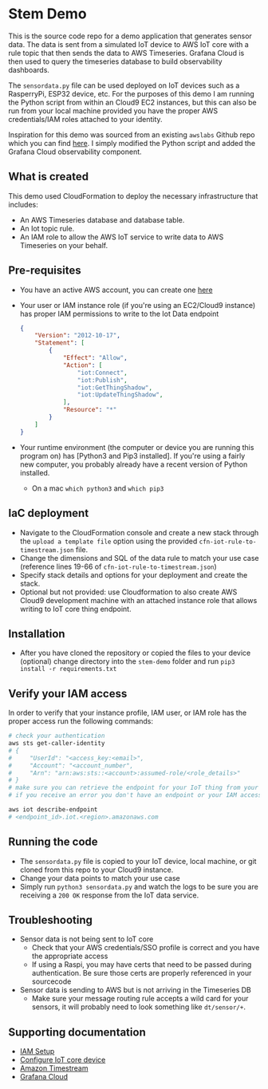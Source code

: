 # Stem Demo

This is the source code repo for a demo application that generates sensor data.  The data is sent from a simulated IoT device to AWS IoT core with a rule topic that then sends the data to AWS Timeseries.  Grafana Cloud is then used to query the timeseries database to build observability dashboards.

The `sensordata.py` file can be used deployed on IoT devices such as a RasperryPi, ESP32 device, etc.  For the purposes of this demo I am running the Python script from within an Cloud9 EC2 instances, but this can also be run from your local machine provided you have the proper AWS credentials/IAM roles attached to your identity.

Inspiration for this demo was sourced from an existing `awslabs` Github repo which you can find [here](https://github.com/awslabs/amazon-timestream-tools/tree/mainline/integrations/iot_core).  I simply modified the Python script and added the Grafana Cloud observability component.

## What is created

This demo used CloudFormation to deploy the necessary infrastructure that includes:

* An AWS Timeseries database and database table.
* An Iot topic rule.
* An IAM role to allow the AWS IoT service to write data to AWS Timeseries on your behalf.

## Pre-requisites

* You have an active AWS account, you can create one [here](https://aws.amazon.com/free/?all-free-tier.sort-by=item.additionalFields.SortRank&all-free-tier.sort-order=asc&awsf.Free%20Tier%20Types=*all&awsf.Free%20Tier%20Categories=*all)
* Your user or IAM instance role (if you're using an EC2/Cloud9 instance) has proper IAM permissions to write to the Iot Data endpoint
   
    ```json
    {
        "Version": "2012-10-17",
        "Statement": [
            {
                "Effect": "Allow",
                "Action": [
                    "iot:Connect",
                    "iot:Publish",
                    "iot:GetThingShadow",
                    "iot:UpdateThingShadow",
                ],
                "Resource": "*"
            }
        ]
    }
    ```
* Your runtime environment (the computer or device you are running this program on) has [Python3 and Pip3 installed]. If you're using a fairly new computer, you probably already have a recent version of Python installed.
  * On a mac `which python3` and `which pip3`

## IaC deployment

* Navigate to the CloudFormation console and create a new stack through the `upload a template file` option using the provided `cfn-iot-rule-to-timestream.json` file.
* Change the dimensions and SQL of the data rule to match your use case (reference lines 19-66 of `cfn-iot-rule-to-timestream.json`)
* Specify stack details and options for your deployment and create the stack.
* Optional but not provided: use Cloudformation to also create AWS Cloud9 development machine with an attached instance role that allows writing to IoT core thing endpoint.


## Installation

* After you have cloned the repository or copied the files to your device (optional) change directory into the `stem-demo` folder and run `pip3 install -r requirements.txt`

## Verify your IAM access

In order to verify that your instance profile, IAM user, or IAM role has the proper access run the following commands:

```sh
# check your authentication
aws sts get-caller-identity
# {
#     "UserId": "<access_key:<email>",
#     "Account": "<account_number",
#     "Arn": "arn:aws:sts::<account>:assumed-role/<role_details>"
# }
# make sure you can retrieve the endpoint for your IoT thing from your local machine, device, or ec2
# if you receive an error you don't have an endpoint or your IAM access is not correct

aws iot describe-endpoint
# <endpoint_id>.iot.<region>.amazonaws.com
```

## Running the code

* The `sensordata.py` file is copied to your IoT device, local machine, or git cloned from this repo to your Cloud9 instance.
* Change your data points to match your use case
* Simply run `python3 sensordata.py` and watch the logs to be sure you are receiving a `200 OK` response from the IoT data service.

## Troubleshooting

* Sensor data is not being sent to IoT core
  * Check that your AWS credentials/SSO profile is correct and you have the appropriate access
  * If using a Raspi, you may have certs that need to be passed during authentication.  Be sure those certs are properly referenced in your sourcecode
* Sensor data is sending to AWS but is not arriving in the Timeseries DB
  * Make sure your message routing rule accepts a wild card for your sensors, it will probably need to look something like `dt/sensor/+`.

## Supporting documentation

* [IAM Setup](https://docs.aws.amazon.com/IAM/latest/UserGuide/getting-set-up.html)
* [Configure IoT core device](https://docs.aws.amazon.com/iot/latest/developerguide/configure-device.html)
* [Amazon Timestream](https://docs.aws.amazon.com/timestream/latest/developerguide/what-is-timestream.html)
* [Grafana Cloud](https://grafana.com/products/cloud/)